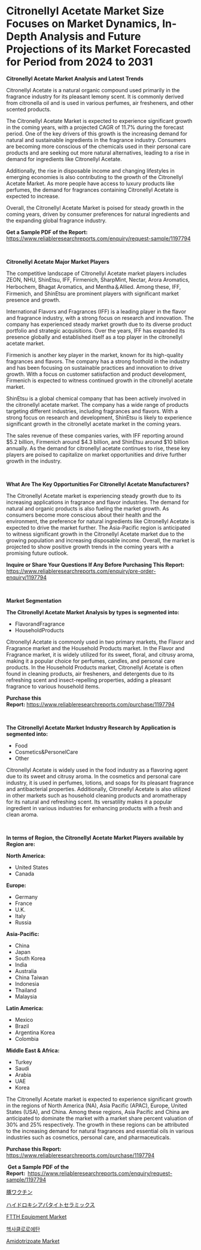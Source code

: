 <p><h1>Citronellyl Acetate Market Size Focuses on Market Dynamics, In-Depth Analysis and Future Projections of its Market Forecasted for Period from 2024 to 2031</h1></p><p><strong>Citronellyl Acetate Market Analysis and Latest Trends</strong></p>
<p><p>Citronellyl Acetate is a natural organic compound used primarily in the fragrance industry for its pleasant lemony scent. It is commonly derived from citronella oil and is used in various perfumes, air fresheners, and other scented products.</p><p>The Citronellyl Acetate Market is expected to experience significant growth in the coming years, with a projected CAGR of 11.7% during the forecast period. One of the key drivers of this growth is the increasing demand for natural and sustainable ingredients in the fragrance industry. Consumers are becoming more conscious of the chemicals used in their personal care products and are seeking out more natural alternatives, leading to a rise in demand for ingredients like Citronellyl Acetate.</p><p>Additionally, the rise in disposable income and changing lifestyles in emerging economies is also contributing to the growth of the Citronellyl Acetate Market. As more people have access to luxury products like perfumes, the demand for fragrances containing Citronellyl Acetate is expected to increase.</p><p>Overall, the Citronellyl Acetate Market is poised for steady growth in the coming years, driven by consumer preferences for natural ingredients and the expanding global fragrance industry.</p></p>
<p><strong>Get a Sample PDF of the Report:&nbsp;</strong> <a href="https://www.reliableresearchreports.com/enquiry/request-sample/1197794">https://www.reliableresearchreports.com/enquiry/request-sample/1197794</a></p>
<p>&nbsp;</p>
<p><strong>Citronellyl Acetate Major Market Players</strong></p>
<p><p>The competitive landscape of Citronellyl Acetate market players includes ZEON, NHU, ShinEtsu, IFF, Firmenich, SharpMint, Nectar, Arora Aromatics, Herbochem, Bhagat Aromatics, and Mentha＆Allied. Among these, IFF, Firmenich, and ShinEtsu are prominent players with significant market presence and growth.</p><p>International Flavors and Fragrances (IFF) is a leading player in the flavor and fragrance industry, with a strong focus on research and innovation. The company has experienced steady market growth due to its diverse product portfolio and strategic acquisitions. Over the years, IFF has expanded its presence globally and established itself as a top player in the citronellyl acetate market.</p><p>Firmenich is another key player in the market, known for its high-quality fragrances and flavors. The company has a strong foothold in the industry and has been focusing on sustainable practices and innovation to drive growth. With a focus on customer satisfaction and product development, Firmenich is expected to witness continued growth in the citronellyl acetate market.</p><p>ShinEtsu is a global chemical company that has been actively involved in the citronellyl acetate market. The company has a wide range of products targeting different industries, including fragrances and flavors. With a strong focus on research and development, ShinEtsu is likely to experience significant growth in the citronellyl acetate market in the coming years.</p><p>The sales revenue of these companies varies, with IFF reporting around $5.2 billion, Firmenich around $4.3 billion, and ShinEtsu around $10 billion annually. As the demand for citronellyl acetate continues to rise, these key players are poised to capitalize on market opportunities and drive further growth in the industry.</p></p>
<p>&nbsp;</p>
<p><strong>What Are The Key Opportunities For Citronellyl Acetate Manufacturers?</strong></p>
<p><p>The Citronellyl Acetate market is experiencing steady growth due to its increasing applications in fragrance and flavor industries. The demand for natural and organic products is also fueling the market growth. As consumers become more conscious about their health and the environment, the preference for natural ingredients like Citronellyl Acetate is expected to drive the market further. The Asia-Pacific region is anticipated to witness significant growth in the Citronellyl Acetate market due to the growing population and increasing disposable income. Overall, the market is projected to show positive growth trends in the coming years with a promising future outlook.</p></p>
<p><strong>Inquire or Share Your Questions If Any Before Purchasing This Report:</strong> <a href="https://www.reliableresearchreports.com/enquiry/pre-order-enquiry/1197794">https://www.reliableresearchreports.com/enquiry/pre-order-enquiry/1197794</a></p>
<p>&nbsp;</p>
<p><strong>Market Segmentation</strong></p>
<p><strong>The Citronellyl Acetate Market Analysis by types is segmented into:</strong></p>
<p><ul><li>FlavorandFragrance</li><li>HouseholdProducts</li></ul></p>
<p><p>Citronellyl Acetate is commonly used in two primary markets, the Flavor and Fragrance market and the Household Products market. In the Flavor and Fragrance market, it is widely utilized for its sweet, floral, and citrusy aroma, making it a popular choice for perfumes, candles, and personal care products. In the Household Products market, Citronellyl Acetate is often found in cleaning products, air fresheners, and detergents due to its refreshing scent and insect-repelling properties, adding a pleasant fragrance to various household items.</p></p>
<p><strong>Purchase this Report:&nbsp;</strong><a href="https://www.reliableresearchreports.com/purchase/1197794">https://www.reliableresearchreports.com/purchase/1197794</a></p>
<p>&nbsp;</p>
<p><strong>The Citronellyl Acetate Market Industry Research by Application is segmented into:</strong></p>
<p><ul><li>Food</li><li>Cosmetics&PersonelCare</li><li>Other</li></ul></p>
<p><p>Citronellyl Acetate is widely used in the food industry as a flavoring agent due to its sweet and citrusy aroma. In the cosmetics and personal care industry, it is used in perfumes, lotions, and soaps for its pleasant fragrance and antibacterial properties. Additionally, Citronellyl Acetate is also utilized in other markets such as household cleaning products and aromatherapy for its natural and refreshing scent. Its versatility makes it a popular ingredient in various industries for enhancing products with a fresh and clean aroma.</p></p>
<p>&nbsp;</p>
<p><strong>In terms of Region, the Citronellyl Acetate Market Players available by Region are:</strong></p>
<p>
    <p> <strong> North America: </strong>
        <ul>
            <li>United States</li>
            <li>Canada</li>
        </ul>
        </p> 
    <p> <strong> Europe: </strong>
        <ul>
            <li>Germany</li>
            <li>France</li>
            <li>U.K.</li>
            <li>Italy</li>
            <li>Russia</li>
        </ul>
        </p> 
    <p> <strong> Asia-Pacific: </strong>
        <ul>
            <li>China</li>
            <li>Japan</li>
            <li>South Korea</li>
            <li>India</li>
            <li>Australia</li>
            <li>China Taiwan</li>
            <li>Indonesia</li>
            <li>Thailand</li>
            <li>Malaysia</li>
        </ul>
        </p> 
    <p> <strong> Latin America: </strong>
        <ul>
            <li>Mexico</li>
            <li>Brazil</li>
            <li>Argentina Korea</li>
            <li>Colombia</li>
        </ul>
        </p> 
    <p> <strong> Middle East & Africa: </strong>
        <ul>
            <li>Turkey</li>
            <li>Saudi</li>
            <li>Arabia</li>
            <li>UAE</li>
            <li>Korea</li>
        </ul>
    </p>
    </p>
<p><p>The Citronellyl Acetate market is expected to experience significant growth in the regions of North America (NA), Asia Pacific (APAC), Europe, United States (USA), and China. Among these regions, Asia Pacific and China are anticipated to dominate the market with a market share percent valuation of 30% and 25% respectively. The growth in these regions can be attributed to the increasing demand for natural fragrances and essential oils in various industries such as cosmetics, personal care, and pharmaceuticals.</p></p>
<p><strong>Purchase this Report: </strong><a href="https://www.reliableresearchreports.com/purchase/1197794">https://www.reliableresearchreports.com/purchase/1197794</a></p>
<p>&nbsp;<strong>Get a Sample PDF of the Report:&nbsp;&nbsp;</strong><a href="https://www.reliableresearchreports.com/enquiry/request-sample/1197794">https://www.reliableresearchreports.com/enquiry/request-sample/1197794</a></p>
<p><strong></strong></p>
<p><p><a href="https://github.com/adcxff01450218/Market-Research-Report-List-1/blob/main/8444018190070.md">豚ワクチン</a></p><p><a href="https://github.com/xnljig2898992/Market-Research-Report-List-1/blob/main/7175734190069.md">ハイドロキシアパタイトセラミックス</a></p><p><a href="https://issuu.com/reportprime-2/docs/ftth-equipment-market-size-2030.pptx">FTTH Equipment Market</a></p><p><a href="https://github.com/vsn7qpua81q/Market-Research-Report-List-1/blob/main/3920842189945.md">헥사클로로에탄</a></p><p><a href="https://github.com/PeterParrish5/Market-Research-Report-List-3/blob/main/amidotrizoate-market.md">Amidotrizoate Market</a></p></p>
